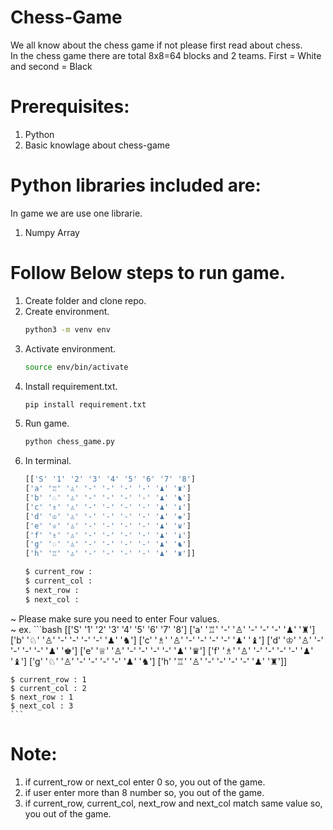 # Chess-Game

We all know about the chess game if not please first read about chess.  
In the chess game there are total 8x8=64 blocks and 2 teams. First = White and second = Black

# Prerequisites:
 1. Python
 2. Basic knowlage about chess-game

# Python libraries included are:
In game we are use one librarie.
 1. Numpy Array

# Follow Below steps to run game.
 1. Create folder and clone repo.
 2. Create environment.
    ```bash
    python3 -m venv env
    ```
 3. Activate environment.
    ```bash
    source env/bin/activate
    ```
 4. Install requirement.txt.
    ```bash
    pip install requirement.txt
    ```
 5. Run game.
    ```bash
    python chess_game.py
    ```
 6. In terminal.
    ```bash
    [['S' '1' '2' '3' '4' '5' '6' '7' '8']
    ['a' '♖' '♙' '-' '-' '-' '-' '♟' '♜']
    ['b' '♘' '♙' '-' '-' '-' '-' '♟' '♞']
    ['c' '♗' '♙' '-' '-' '-' '-' '♟' '♝']
    ['d' '♔' '♙' '-' '-' '-' '-' '♟' '♚']
    ['e' '♕' '♙' '-' '-' '-' '-' '♟' '♛']
    ['f' '♗' '♙' '-' '-' '-' '-' '♟' '♝']
    ['g' '♘' '♙' '-' '-' '-' '-' '♟' '♞']
    ['h' '♖' '♙' '-' '-' '-' '-' '♟' '♜']]

    $ current_row : 
    $ current_col :
    $ next_row :
    $ next_col :
    ```
~ Please make sure you need to enter Four values.\
~ ex.
     ```bash
    [['S' '1' '2' '3' '4' '5' '6' '7' '8']
    ['a' '♖' '-' '♙' '-' '-' '-' '♟' '♜']
    ['b' '♘' '♙' '-' '-' '-' '-' '♟' '♞']
    ['c' '♗' '♙' '-' '-' '-' '-' '♟' '♝']
    ['d' '♔' '♙' '-' '-' '-' '-' '♟' '♚']
    ['e' '♕' '♙' '-' '-' '-' '-' '♟' '♛']
    ['f' '♗' '♙' '-' '-' '-' '-' '♟' '♝']
    ['g' '♘' '♙' '-' '-' '-' '-' '♟' '♞']
    ['h' '♖' '♙' '-' '-' '-' '-' '♟' '♜']]

    $ current_row : 1
    $ current_col : 2
    $ next_row : 1
    $ next_col : 3
    ```
# Note: 

 1. if current_row or next_col enter 0 so, you out of the game.
 2. if user enter more than 8 number so, you out of the game.
 3. if current_row, current_col, next_row and next_col match same value so, you out of the game.
